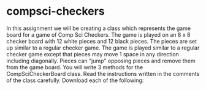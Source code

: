 # compsci-checkers

In this assignment we will be creating a class which represents the game board for a game of Comp Sci Checkers.  The game is played on  an 8 x 8 checker board with 12 white pieces and 12 black pieces.  The pieces are set up similar to a regular checker game.  The game is played similar to a regular checker game except that pieces may move 1 space in any direction including diagonally.  Pieces can "jump" opposing pieces and remove them from the game board.  You will write 3 methods for the CompSciCheckerBoard class.   Read the instructions written in the comments of the class carefully.     Download each of the following:
